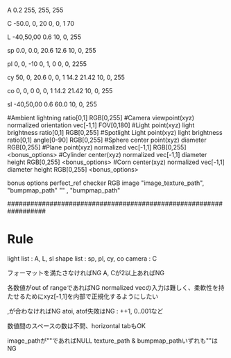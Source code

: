 A   0.2                                        255, 255, 255

C   -50.0, 0, 20    0, 0, 1     70

L   -40,50,00       0.6                         10, 0, 255

sp  0.0, 0.0, 20.6      12.6                    10, 0, 255

pl  0, 0, -10       0, 1, 0                     0, 0, 2255

cy  50, 0, 20.6     0, 0, 1     14.2    21.42   10, 0, 255


co  0, 0, 0         0, 0, 1     14.2    21.42   10, 0, 255

sl   -40,50,00       0.6        60.0            10, 0, 255


 #Ambient   lightning ratio[0,1]                                                            RGB[0,255]
 #Camera    viewpoint(xyz)       normalized orientation vec[-1,1]  FOV[0,180]
 #Light     point(xyz)           light brightness ratio[0,1]                                RGB[0,255]
 #Spotlight Light point(xyz)     light brightness ratio[0,1]       angle[0-90]              RGB[0,255]
 #Sphere    center point(xyz)    diameter    RGB[0,255]
 #Plane     point(xyz)           normalized vec[-1,1]                                       RGB[0,255]  <bonus_options>
 #Cylinder  center(xyz)          normalized vec[-1,1]              diameter    height       RGB[0,255]  <bonus_options>
 #Corn      center(xyz)          normalized vec[-1,1]              diameter    height       RGB[0,255]  <bonus_options>

 bonus options
    perfect_ref
    checker         RGB
    image           "image_texture_path",   "bumpmap_path"
                    ""                  ,   "bumpmap_path"

##################################################################
# Rule

light list : A, L, sl
shape list : sp, pl, cy, co
camera     : C

フォーマットを満たさなければNG
A, Cが2以上あればNG

各数値がout of rangeであればNG
normalized vecの入力は難しく、柔軟性を持たせるためにxyz[-1,1]を内部で正規化するようにしたい


,が合わなければNG
atoi, atof失敗はNG : ++1, 0..001など

数値間のスペースの数は不問、horizontal tabもOK

image_pathが""であればNULL
texture_path & bumpmap_pathいずれも""はNG